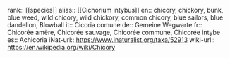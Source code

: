 

rank:: [[species]]
alias:: [[Cichorium intybus]]
en:: chicory, chickory, bunk, blue weed, wild chicory, wild chickory, common chicory, blue sailors, blue dandelion, Blowball
it:: Cicoria comune
de:: Gemeine Wegwarte
fr:: Chicorée amère, Chicorée sauvage, Chicorée commune, Chicorée intybe
es:: Achicoria
iNat-url:: https://www.inaturalist.org/taxa/52913
wiki-url:: https://en.wikipedia.org/wiki/Chicory